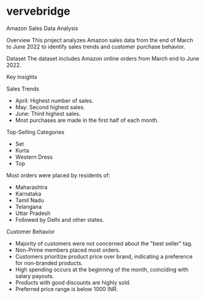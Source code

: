 # vervebridge

Amazon Sales Data Analysis

Overview
This project analyzes Amazon sales data from the end of March to June 2022 to identify sales trends and customer purchase behavior.

Dataset
The dataset includes Amazon online orders from March end to June 2022.

Key Insights

Sales Trends
- April: Highest number of sales.
- May: Second highest sales.
- June: Third highest sales.
- Most purchases are made in the first half of each month.

Top-Selling Categories
- Set
- Kurta
- Western Dress
- Top

Most orders were placed by residents of:
- Maharashtra
- Karnataka
- Tamil Nadu
- Telangana
- Uttar Pradesh
- Followed by Delhi and other states.

Customer Behavior
- Majority of customers were not concerned about the "best seller" tag.
- Non-Prime members placed most orders.
- Customers prioritize product price over brand, indicating a preference for non-branded products.
- High spending occurs at the beginning of the month, coinciding with salary payouts.
- Products with good discounts are highly sold.
- Preferred price range is below 1000 INR.
